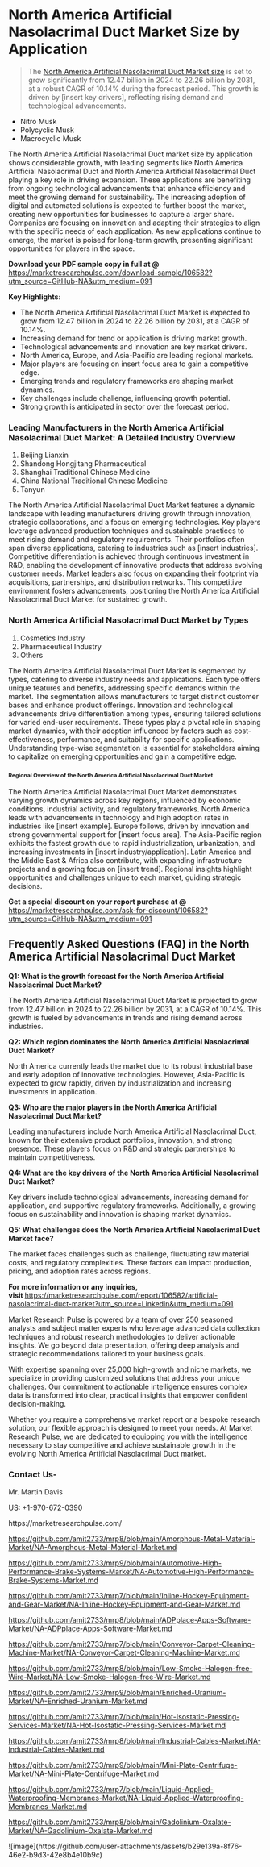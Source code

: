 <h1>North America Artificial Nasolacrimal Duct Market&nbsp;Size by Application</h1><blockquote><p>The <a href="https://marketresearchpulse.com/download-sample/106582?utm_source=GitHub-NA&amp;utm_medium=091">North America Artificial Nasolacrimal Duct Market size</a> is set to grow significantly from 12.47 billion in 2024 to 22.26 billion by 2031, at a robust CAGR of 10.14% during the forecast period. This growth is driven by [insert key drivers], reflecting rising demand and technological advancements.</p></blockquote><ul><li>Nitro Musk<li> Polycyclic Musk<li> Macrocyclic Musk</li></ul><p>The North America Artificial Nasolacrimal Duct market size by application shows considerable growth, with leading segments like North America Artificial Nasolacrimal Duct and North America Artificial Nasolacrimal Duct playing a key role in driving expansion. These applications are benefiting from ongoing technological advancements that enhance efficiency and meet the growing demand for sustainability. The increasing adoption of digital and automated solutions is expected to further boost the market, creating new opportunities for businesses to capture a larger share. Companies are focusing on innovation and adapting their strategies to align with the specific needs of each application. As new applications continue to emerge, the market is poised for long-term growth, presenting significant opportunities for players in the space.</p><p><strong>Download your PDF sample copy in full at @ </strong><a href="https://marketresearchpulse.com/download-sample/106582?utm_source=GitHub-NA&amp;utm_medium=091">https://marketresearchpulse.com/download-sample/106582?utm_source=GitHub-NA&amp;utm_medium=091</a></p><p><strong>Key Highlights: </strong></p><ul><li>The North America Artificial Nasolacrimal Duct Market is expected to grow from 12.47 billion in 2024 to 22.26 billion by 2031, at a CAGR of 10.14%.</li><li>Increasing demand for trend or application is driving market growth.</li><li>Technological advancements and innovation are key market drivers.</li><li>North America, Europe, and Asia-Pacific are leading regional markets.</li><li>Major players are focusing on insert focus area to gain a competitive edge.</li><li>Emerging trends and regulatory frameworks are shaping market dynamics.</li><li>Key challenges include challenge, influencing growth potential.</li><li>Strong growth is anticipated in sector over the forecast period.</li></ul><h3>Leading Manufacturers in the North America Artificial Nasolacrimal Duct Market: A Detailed Industry Overview</h3><ol><li>Beijing Lianxin</li><li>Shandong Hongjitang Pharmaceutical</li><li>Shanghai Traditional Chinese Medicine</li><li>China National Traditional Chinese Medicine</li><li>Tanyun</li></ol><div class="flex max-w-full flex-col flex-grow"><div class="min-h-8 text-message flex w-full flex-col items-end gap-2 whitespace-normal break-words [.text-message+&amp;]:mt-5" dir="auto" data-message-author-role="assistant" data-message-id="fd8432e4-4910-450d-b182-61b7bfb0a01f" data-message-model-slug="gpt-4o"><div class="flex w-full flex-col gap-1 empty:hidden first:pt-[3px]"><div class="markdown prose w-full break-words dark:prose-invert light"><p>The North America Artificial Nasolacrimal Duct Market features a dynamic landscape with leading manufacturers driving growth through innovation, strategic collaborations, and a focus on emerging technologies. Key players leverage advanced production techniques and sustainable practices to meet rising demand and regulatory requirements. Their portfolios often span diverse applications, catering to industries such as [insert industries]. Competitive differentiation is achieved through continuous investment in R&amp;D, enabling the development of innovative products that address evolving customer needs. Market leaders also focus on expanding their footprint via acquisitions, partnerships, and distribution networks. This competitive environment fosters advancements, positioning the North America Artificial Nasolacrimal Duct Market for sustained growth.</p></div></div></div></div><h3>North America Artificial Nasolacrimal Duct Market by Types</h3><ol><li>Cosmetics Industry<li> Pharmaceutical Industry<li> Others</li></ol><div class="flex max-w-full flex-col flex-grow"><div class="min-h-8 text-message flex w-full flex-col items-end gap-2 whitespace-normal break-words [.text-message+&amp;]:mt-5" dir="auto" data-message-author-role="assistant" data-message-id="084470be-0bb7-4664-bddf-5156b4f41249" data-message-model-slug="gpt-4o-mini"><div class="flex w-full flex-col gap-1 empty:hidden first:pt-[3px]"><div class="markdown prose w-full break-words dark:prose-invert light"><p>The North America Artificial Nasolacrimal Duct Market is segmented by types, catering to diverse industry needs and applications. Each type offers unique features and benefits, addressing specific demands within the market. The segmentation allows manufacturers to target distinct customer bases and enhance product offerings. Innovation and technological advancements drive differentiation among types, ensuring tailored solutions for varied end-user requirements. These types play a pivotal role in shaping market dynamics, with their adoption influenced by factors such as cost-effectiveness, performance, and suitability for specific applications. Understanding type-wise segmentation is essential for stakeholders aiming to capitalize on emerging opportunities and gain a competitive edge.</p></div></div></div></div><h3><span style="font-size: 11px;">Regional Overview of the North America Artificial Nasolacrimal Duct Market</span></h3><div class="flex max-w-full flex-col flex-grow"><div class="min-h-8 text-message flex w-full flex-col items-end gap-2 whitespace-normal break-words [.text-message+&amp;]:mt-5" dir="auto" data-message-author-role="assistant" data-message-id="e9038762-ce64-4e30-91c9-9bd413514231" data-message-model-slug="gpt-4o-mini"><div class="flex w-full flex-col gap-1 empty:hidden first:pt-[3px]"><div class="markdown prose w-full break-words dark:prose-invert light"><p>The North America Artificial Nasolacrimal Duct Market demonstrates varying growth dynamics across key regions, influenced by economic conditions, industrial activity, and regulatory frameworks. North America leads with advancements in technology and high adoption rates in industries like [insert example]. Europe follows, driven by innovation and strong governmental support for [insert focus area]. The Asia-Pacific region exhibits the fastest growth due to rapid industrialization, urbanization, and increasing investments in [insert industry/application]. Latin America and the Middle East &amp; Africa also contribute, with expanding infrastructure projects and a growing focus on [insert trend]. Regional insights highlight opportunities and challenges unique to each market, guiding strategic decisions.</p></div></div></div></div><p><strong>Get a special discount on your report purchase at @ </strong><a href="https://marketresearchpulse.com/ask-for-discount/106582?utm_source=GitHub-NA&amp;utm_medium=091">https://marketresearchpulse.com/ask-for-discount/106582?utm_source=GitHub-NA&amp;utm_medium=091</a></p><h2>Frequently Asked Questions (FAQ) in the North America Artificial Nasolacrimal Duct Market</h2><p><strong>Q1: What is the growth forecast for the North America Artificial Nasolacrimal Duct Market?</strong></p><p>The North America Artificial Nasolacrimal Duct Market is projected to grow from 12.47 billion in 2024 to 22.26 billion by 2031, at a CAGR of 10.14%. This growth is fueled by advancements in trends and rising demand across industries.</p><p><strong>Q2: Which region dominates the North America Artificial Nasolacrimal Duct Market?</strong></p><p>North America currently leads the market due to its robust industrial base and early adoption of innovative technologies. However, Asia-Pacific is expected to grow rapidly, driven by industrialization and increasing investments in application.</p><p><strong>Q3: Who are the major players in the North America Artificial Nasolacrimal Duct Market?</strong></p><p>Leading manufacturers include North America Artificial Nasolacrimal Duct, known for their extensive product portfolios, innovation, and strong presence. These players focus on R&amp;D and strategic partnerships to maintain competitiveness.</p><p><strong>Q4: What are the key drivers of the North America Artificial Nasolacrimal Duct Market?</strong></p><p>Key drivers include technological advancements, increasing demand for application, and supportive regulatory frameworks. Additionally, a growing focus on sustainability and innovation is shaping market dynamics.</p><p><strong>Q5: What challenges does the North America Artificial Nasolacrimal Duct Market face?</strong></p><p>The market faces challenges such as challenge, fluctuating raw material costs, and regulatory complexities. These factors can impact production, pricing, and adoption rates across regions.</p><p><strong>For more information or any inquiries, visit&nbsp;</strong><a href="https://marketresearchpulse.com/report/106582/artificial-nasolacrimal-duct-market?utm_source=Linkedin&utm_medium=091">https://marketresearchpulse.com/report/106582/artificial-nasolacrimal-duct-market?utm_source=Linkedin&utm_medium=091</a></p><p>Market Research Pulse is powered by a team of over 250 seasoned analysts and subject matter experts who leverage advanced data collection techniques and robust research methodologies to deliver actionable insights. We go beyond data presentation, offering deep analysis and strategic recommendations tailored to your business goals.</p><p>With expertise spanning over 25,000 high-growth and niche markets, we specialize in providing customized solutions that address your unique challenges. Our commitment to actionable intelligence ensures complex data is transformed into clear, practical insights that empower confident decision-making.</p><p>Whether you require a comprehensive market report or a bespoke research solution, our flexible approach is designed to meet your needs. At Market Research Pulse, we are dedicated to equipping you with the intelligence necessary to stay competitive and achieve sustainable growth in the evolving North America Artificial Nasolacrimal Duct market.</p><h3><strong>Contact Us-</strong></h3><p>Mr. Martin Davis</p><p>US: +1-970-672-0390</p><p>https://marketresearchpulse.com/</p><p><a href="https://github.com/amit2733/mrp8/blob/main/Amorphous-Metal-Material-Market/NA-Amorphous-Metal-Material-Market.md">https://github.com/amit2733/mrp8/blob/main/Amorphous-Metal-Material-Market/NA-Amorphous-Metal-Material-Market.md</a></p><p><a href="https://github.com/amit2733/mrp9/blob/main/Automotive-High-Performance-Brake-Systems-Market/NA-Automotive-High-Performance-Brake-Systems-Market.md">https://github.com/amit2733/mrp9/blob/main/Automotive-High-Performance-Brake-Systems-Market/NA-Automotive-High-Performance-Brake-Systems-Market.md</a></p><p><a href="https://github.com/amit2733/mrp7/blob/main/Inline-Hockey-Equipment-and-Gear-Market/NA-Inline-Hockey-Equipment-and-Gear-Market.md">https://github.com/amit2733/mrp7/blob/main/Inline-Hockey-Equipment-and-Gear-Market/NA-Inline-Hockey-Equipment-and-Gear-Market.md</a></p><p><a href="https://github.com/amit2733/mrp8/blob/main/ADPplace-Apps-Software-Market/NA-ADPplace-Apps-Software-Market.md">https://github.com/amit2733/mrp8/blob/main/ADPplace-Apps-Software-Market/NA-ADPplace-Apps-Software-Market.md</a></p><p><a href="https://github.com/amit2733/mrp7/blob/main/Conveyor-Carpet-Cleaning-Machine-Market/NA-Conveyor-Carpet-Cleaning-Machine-Market.md">https://github.com/amit2733/mrp7/blob/main/Conveyor-Carpet-Cleaning-Machine-Market/NA-Conveyor-Carpet-Cleaning-Machine-Market.md</a></p><p><a href="https://github.com/amit2733/mrp8/blob/main/Low-Smoke-Halogen-free-Wire-Market/NA-Low-Smoke-Halogen-free-Wire-Market.md">https://github.com/amit2733/mrp8/blob/main/Low-Smoke-Halogen-free-Wire-Market/NA-Low-Smoke-Halogen-free-Wire-Market.md</a></p><p><a href="https://github.com/amit2733/mrp9/blob/main/Enriched-Uranium-Market/NA-Enriched-Uranium-Market.md">https://github.com/amit2733/mrp9/blob/main/Enriched-Uranium-Market/NA-Enriched-Uranium-Market.md</a></p><p><a href="https://github.com/amit2733/mrp7/blob/main/Hot-Isostatic-Pressing-Services-Market/NA-Hot-Isostatic-Pressing-Services-Market.md">https://github.com/amit2733/mrp7/blob/main/Hot-Isostatic-Pressing-Services-Market/NA-Hot-Isostatic-Pressing-Services-Market.md</a></p><p><a href="https://github.com/amit2733/mrp8/blob/main/Industrial-Cables-Market/NA-Industrial-Cables-Market.md">https://github.com/amit2733/mrp8/blob/main/Industrial-Cables-Market/NA-Industrial-Cables-Market.md</a></p><p><a href="https://github.com/amit2733/mrp9/blob/main/Mini-Plate-Centrifuge-Market/NA-Mini-Plate-Centrifuge-Market.md">https://github.com/amit2733/mrp9/blob/main/Mini-Plate-Centrifuge-Market/NA-Mini-Plate-Centrifuge-Market.md</a></p><p><a href="https://github.com/amit2733/mrp7/blob/main/Liquid-Applied-Waterproofing-Membranes-Market/NA-Liquid-Applied-Waterproofing-Membranes-Market.md">https://github.com/amit2733/mrp7/blob/main/Liquid-Applied-Waterproofing-Membranes-Market/NA-Liquid-Applied-Waterproofing-Membranes-Market.md</a></p><p><a href="https://github.com/amit2733/mrp8/blob/main/Gadolinium-Oxalate-Market/NA-Gadolinium-Oxalate-Market.md">https://github.com/amit2733/mrp8/blob/main/Gadolinium-Oxalate-Market/NA-Gadolinium-Oxalate-Market.md</a></p>
![image](https://github.com/user-attachments/assets/b29e139a-8f76-46e2-b9d3-42e8b4e10b9c)
